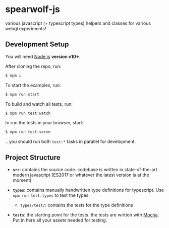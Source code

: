 # spearwolf-js
various javascript (+ typescript types) helpers and classes for various webgl experiments!

## Development Setup

You will need [Node.js](https://nodejs.org/) **version v10+**.

After cloning the repo, run:

```sh
$ npm i
```

To start the examples, run:

```sh
$ npm run start
```

To build and watch all tests, run:

```sh
$ npm run test:watch
```

to run the tests in your browser, start:

```sh
$ npm run test:serve
```

.. you should run both `test:*` tasks in parallel for development.

## Project Structure

- __`src`__: contains the source code. codebase is written in state-of-the-art modern javascript (ES2017 or whatever the latest version is at the moment)

- __`types`__: contains manually handwritten type definitions for typescript. Use `npm run test:types` to test the types.

  - `types/test/`: contains the tests for the type definitions

- __`tests`__: the starting point for the tests. the tests are written with [Mocha](https://mochajs.org/). Put in here all your assets needed for testing.

